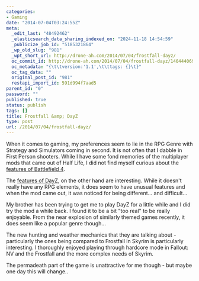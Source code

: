 ```yaml
---
categories:
- Gaming
date: "2014-07-04T03:24:55Z"
meta:
  _edit_last: "48492462"
  _elasticsearch_data_sharing_indexed_on: "2024-11-18 14:54:59"
  _publicize_job_id: "5185321864"
  _wp_old_slug: "981"
  _wpt_short_url: http://drone-ah.com/2014/07/04/frostfall-dayz/
  oc_commit_id: http://drone-ah.com/2014/07/04/frostfall-dayz/1404440697
  oc_metadata: "{\t\tversion:'1.1',\t\ttags: {}\t}"
  oc_tag_data: ""
  original_post_id: "981"
  restapi_import_id: 591d994f7aad5
parent_id: "0"
password: ""
published: true
status: publish
tags: []
title: Frostfall &amp; DayZ
type: post
url: /2014/07/04/frostfall-dayz/
---
```


When it comes to gaming, my preferences seem to lie in the RPG Genre with
Strategy and Simulators coming in second. It is not often that I dabble in First
Person shooters. While I have some fond memories of the multiplayer mods that
came out of Half Life, I did not find myself curious about the
[features of Battlefield 4](https://www.playne.com/games/battlefield-4 "Features of Battlefield 4").

The
[features of DayZ](https://www.playne.com/games/dayz-standalone "Features of DayZ (Standalone)"),
on the other hand are interesting. While it doesn\'t really have any RPG
elements, it does seem to have unusual features and when the mod came out, it
was noticed for being different\... and difficult\...

My brother has been trying to get me to play DayZ for a little while and I did
try the mod a while back. I found it to be a bit \"too real\" to be really
enjoyable. From the near explosion of similarly themed games recently, it does
seem like a popular genre though\...

The new hunting and weather mechanics that they are talking about - particularly
the ones being compared to Frostfall in Skyrim is particularly interesting. I
thoroughly enjoyed playing through hardcore mode in Fallout: NV and the
Frostfall and the more complex needs of Skyrim.

The permadeath part of the game is unattractive for me though - but maybe one
day this will change..
